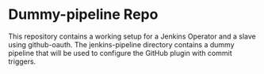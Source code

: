# Dummy-pipeline Repo
 This repository contains a working setup for a Jenkins Operator and a slave using github-oauth. 
 The jenkins-pipeline directory contains a dummy pipeline that will be used to configure the GitHub plugin with commit triggers.
